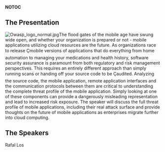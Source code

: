 <noinclude></noinclude> __NOTOC__

## The Presentation

![Owasp_logo_normal.jpg](Owasp_logo_normal.jpg
"Owasp_logo_normal.jpg")The flood gates of the mobile age have swung
wide open, and whether your organization is prepared or not - mobile
applications utilizing cloud resources are the future. As organizations
race to release Çmobile versions of applications that do everything
from home automation to managing your medications and health history,
software security assurance is paramount from both regulatory and risk
management perspectives. This requires an entirely different approach
than simply running scans or handing off your source code to be
Çaudited. Analyzing the source code, the mobile application, remote
application interfaces and the communication protocols between them are
critical to understanding the complete threat profile of the mobile
application. Simply looking at one of these components can provide a
dangerously misleading representation and lead to increased risk
exposure. The speaker will discuss the full threat profile of mobile
applications, including their real attack surface and provide thoughts
on the future of mobile applications as enterprises migrate further into
cloud computing.

## The Speakers

Rafal Los <noinclude></noinclude>